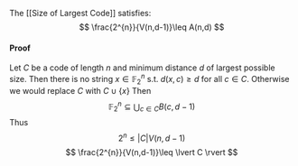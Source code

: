 The [[Size of Largest Code]] satisfies:
$$
\frac{2^{n}}{V(n,d-1)}\leq A(n,d)
$$
#### Proof
Let $C$ be a code of length $n$ and minimum distance $d$ of largest possible size. Then there is no string $x\in \mathbb{F}_{2}^{n}$ s.t. $d(x,c)\geq d$ for all $c\in C$. Otherwise we would replace $C$ with $C\cup \{ x \}$
Then
$$
\mathbb{F}^{n}_{2}\subseteq \bigcup_{c\in C}B(c,d-1)
$$
Thus 
$$
2^{n}\leq \lvert C \rvert V(n,d-1)
$$
$$
\frac{2^{n}}{V(n,d-1)}\leq \lvert C \rvert
$$

